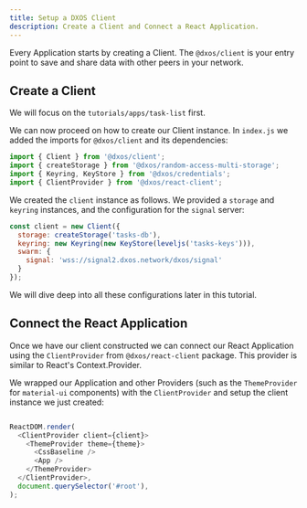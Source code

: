 ```yaml
---
title: Setup a DXOS Client
description: Create a Client and Connect a React Application.
---
```


Every Application starts by creating a Client. The `@dxos/client` is your entry point to save and share data with other peers in your network.

## Create a Client

We will focus on the `tutorials/apps/task-list` first. 

We can now proceed on how to create our Client instance. In `index.js` we added the imports for `@dxos/client` and its dependencies:

```js
import { Client } from '@dxos/client';
import { createStorage } from '@dxos/random-access-multi-storage';
import { Keyring, KeyStore } from '@dxos/credentials';
import { ClientProvider } from '@dxos/react-client';
```

We created the `client` instance as follows. We provided a `storage` and `keyring` instances, and the configuration for the `signal` server:

```js
const client = new Client({
  storage: createStorage('tasks-db'),
  keyring: new Keyring(new KeyStore(leveljs('tasks-keys'))), 
  swarm: {
    signal: 'wss://signal2.dxos.network/dxos/signal'
  }
});
```

We will dive deep into all these configurations later in this tutorial. 

## Connect the React Application

Once we have our client constructed we can connect our React Application using the `ClientProvider` 
from `@dxos/react-client` package. This provider is similar to React's Context.Provider.

We wrapped our Application and other Providers (such as the `ThemeProvider` for `material-ui` components) with the `ClientProvider` and setup the client instance we just created:

```js

ReactDOM.render(
  <ClientProvider client={client}>
    <ThemeProvider theme={theme}>
      <CssBaseline />
      <App />
    </ThemeProvider>
  </ClientProvider>,
  document.querySelector('#root'),
);
```
